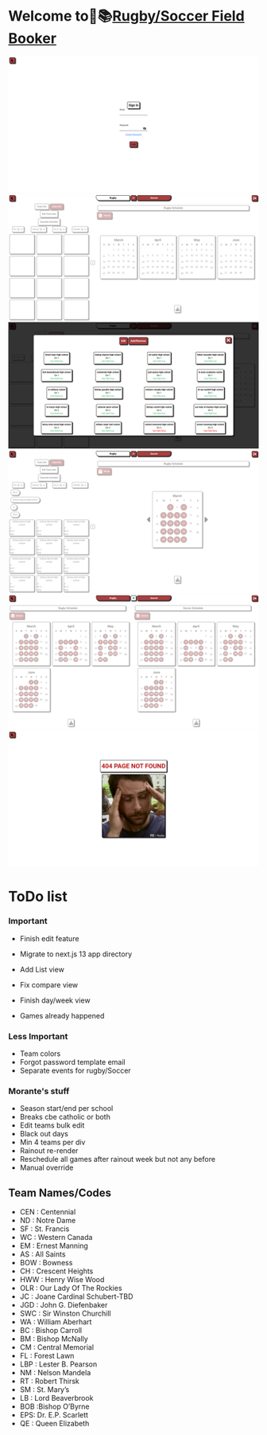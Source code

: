 # Welcome to🏉📚[Rugby/Soccer Field Booker](https://fieldbooker.vercel.app)

![basics](./assets/images/screenshot.png)
![basics](./assets/images/screenshot1.png)
![basics](./assets/images/screenshot2.png)
![basics](./assets/images/screenshot3.png)
![basics](./assets/images/screenshot4.png)
![basics](./assets/images/screenshot5.png)

# ToDo list

### Important

-   Finish edit feature

-   Migrate to next.js 13 app directory

-   Add List view
-   Fix compare view
-   Finish day/week view
-   Games already happened

### Less Important

-   Team colors
-   Forgot password template email
-   Separate events for rugby/Soccer

### Morante's stuff

-   Season start/end per school
-   Breaks cbe catholic or both
-   Edit teams bulk edit
-   Black out days
-   Min 4 teams per div
-   Rainout re-render
-   Reschedule all games after rainout week but not any before
-   Manual override

## Team Names/Codes

-   CEN : Centennial
-   ND : Notre Dame
-   SF : St. Francis
-   WC : Western Canada
-   EM : Ernest Manning
-   AS : All Saints
-   BOW : Bowness
-   CH : Crescent Heights
-   HWW : Henry Wise Wood
-   OLR : Our Lady Of The Rockies
-   JC : Joane Cardinal Schubert-TBD
-   JGD : John G. Diefenbaker
-   SWC : Sir Winston Churchill
-   WA : William Aberhart
-   BC : Bishop Carroll
-   BM : Bishop McNally
-   CM : Central Memorial
-   FL : Forest Lawn
-   LBP : Lester B. Pearson
-   NM : Nelson Mandela
-   RT : Robert Thirsk
-   SM : St. Mary’s
-   LB : Lord Beaverbrook
-   BOB :Bishop O’Byrne
-   EPS: Dr. E.P. Scarlett
-   QE : Queen Elizabeth

